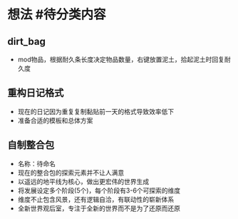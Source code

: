 # 想法 #待分类内容

## dirt_bag

- mod物品，根据耐久条长度决定物品数量，右键放置泥土，拾起泥土时回复耐久度

## 重构日记格式

- 现在的日记因为重复复制黏贴前一天的格式导致效率低下
- 准备合适的模板和总体方案

## 自制整合包

- 名称：待命名
- 现在的整合包的探索元素并不让人满意
- 以遥远的地平线为核心，做出更宏伟的世界生成
- 将发展设定多个阶段(5个)，每个阶段有3-6个可探索的维度
- 维度不止包含风景，还有逻辑自洽，有联动性的崭新体系
- 全新世界观后室，专注于全新的世界而不是为了还原而还原
